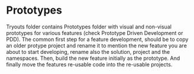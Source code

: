 <!-- Morgan Stanley makes this available to you under the Apache License, Version 2.0 (the "License"). You may obtain a copy of the License at http://www.apache.org/licenses/LICENSE-2.0. See the NOTICE file distributed with this work for additional information regarding copyright ownership. Unless required by applicable law or agreed to in writing, software distributed under the License is distributed on an "AS IS" BASIS, WITHOUT WARRANTIES OR CONDITIONS OF ANY KIND, either express or implied. See the License for the specific language governing permissions and limitations under the License. -->

Prototypes
=========

Tryouts folder contains
Prototypes folder with visual and non-visual
prototypes for various features (check Prototype Driven Development or PDD).
The common first step for a feature development, should be to copy an older protype project and rename it to mention the
new feature you are about to start developing, rename also the solution, project and the namespaces. Then, build the new feature
initially as the prototype. And finally move the features re-usable code into the re-usable projects.

